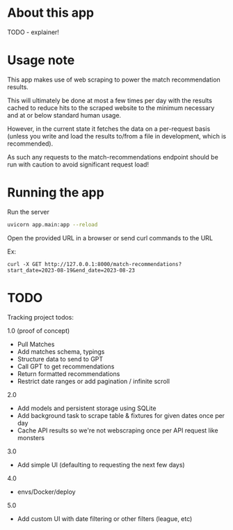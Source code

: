 # About this app

TODO - explainer!

# Usage note

This app makes use of web scraping to power the match recommendation results.

This will ultimately be done at most a few times per day with the results cached to reduce hits to the scraped website to the minimum necessary and at or below standard human usage.

However, in the current state it fetches the data on a per-request basis (unless you write and load the results to/from a file in development, which is recommended).

As such any requests to the match-recommendations endpoint should be run with caution to avoid significant request load!

# Running the app

Run the server

```bash
uvicorn app.main:app --reload
```

Open the provided URL in a browser or send curl commands to the URL

Ex:

```
curl -X GET http://127.0.0.1:8000/match-recommendations?start_date=2023-08-19&end_date=2023-08-23
```

# TODO

Tracking project todos:

1.0 (proof of concept)

* Pull Matches
* Add matches schema, typings
* Structure data to send to GPT
* Call GPT to get recommendations
* Return formatted recommendations
* Restrict date ranges or add pagination / infinite scroll

2.0

* Add models and persistent storage using SQLite
* Add background task to scrape table & fixtures for given dates once per day
* Cache API results so we're not webscraping once per API request like monsters

3.0

* Add simple UI (defaulting to requesting the next few days)

4.0

* envs/Docker/deploy

5.0

* Add custom UI with date filtering or other filters (league, etc)

